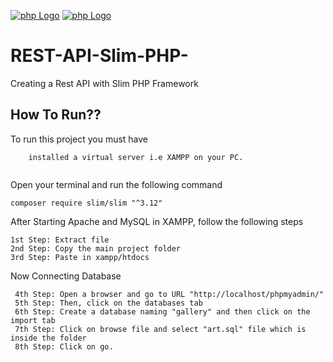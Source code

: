 [![php Logo](https://guillaume-richard.fr/wp-content/uploads/2019/08/slim_framework_logo.png)](https://guillaume-richard.fr)
[![php Logo](https://www.php.net/images/logos/php-logo.svg)](https://www.php.net/)

# REST-API-Slim-PHP-
Creating a Rest API with Slim PHP Framework


## How To Run??

To run this project you must have 

```
    installed a virtual server i.e XAMPP on your PC.
   
```
Open your terminal and run the following command 

```
composer require slim/slim "^3.12"

```

After Starting Apache and MySQL in XAMPP, follow the following steps

```
1st Step: Extract file
2nd Step: Copy the main project folder
3rd Step: Paste in xampp/htdocs
```
Now Connecting Database

```
 4th Step: Open a browser and go to URL "http://localhost/phpmyadmin/"
 5th Step: Then, click on the databases tab
 6th Step: Create a database naming "gallery" and then click on the import tab
 7th Step: Click on browse file and select "art.sql" file which is inside the folder
 8th Step: Click on go.
```

